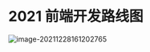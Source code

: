 # 2021 前端开发路线图

![image-20211228161202765](https://i0.hdslb.com/bfs/album/87371444ee46e01615d3904e970a0d2b49fade03.png)
